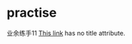 # practise
业余练手11
[This link](http://172.16.67.34:8080/static/zhongbaofrontend/stations/h5/annualreport/index.html?v=1) has no title attribute.

